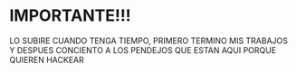 # IMPORTANTE!!!

LO SUBIRE CUANDO TENGA TIEMPO, PRIMERO TERMINO MIS TRABAJOS Y DESPUES CONCIENTO A LOS PENDEJOS QUE ESTAN AQUI PORQUE QUIEREN HACKEAR
